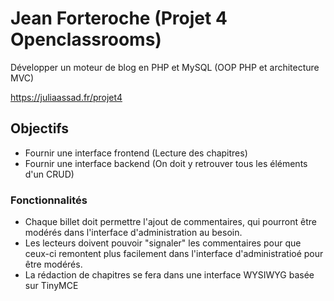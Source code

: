 # Jean Forteroche (Projet 4 Openclassrooms)

Développer un moteur de blog en PHP et MySQL (OOP PHP et architecture MVC)

https://juliaassad.fr/projet4

## Objectifs

- Fournir une interface frontend (Lecture des chapitres)
- Fournir une interface backend (On doit y retrouver tous les éléments d'un CRUD)


### Fonctionnalités

- Chaque billet doit permettre l'ajout de commentaires, qui pourront être modérés 
 dans l'interface d'administration au besoin.
- Les lecteurs doivent pouvoir "signaler" les commentaires pour que ceux-ci remontent plus 
  facilement dans l'interface d'administratioé pour être modérés.
- La rédaction de chapitres se fera dans une interface WYSIWYG basée sur TinyMCE


